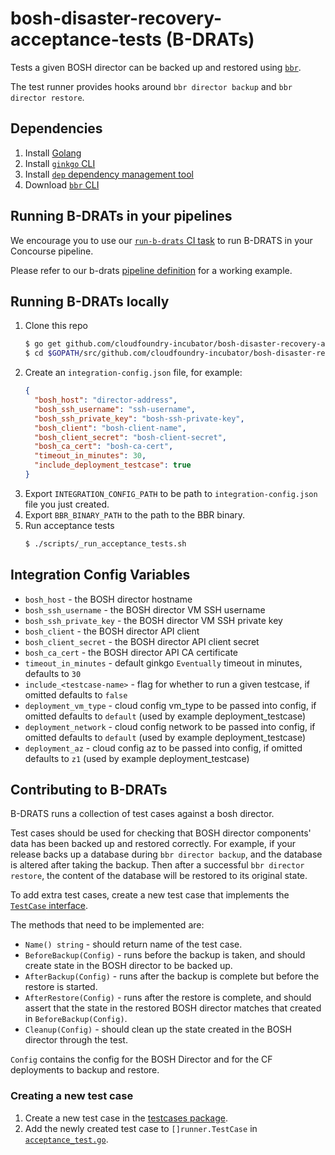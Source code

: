 # bosh-disaster-recovery-acceptance-tests (B-DRATs)

Tests a given BOSH director can be backed up and restored using [`bbr`](https://github.com/cloudfoundry-incubator/bosh-backup-and-restore).

The test runner provides hooks around `bbr director backup` and `bbr director restore`.

## Dependencies

1. Install [Golang](https://golang.org/doc/install)
1. Install [`ginkgo` CLI](https://github.com/onsi/ginkgo#set-me-up)
1. Install [`dep` dependency management tool](https://github.com/golang/dep#installation)
1. Download [`bbr` CLI](https://github.com/cloudfoundry-incubator/bosh-backup-and-restore/releases)

## Running B-DRATs in your pipelines

We encourage you to use our [`run-b-drats` CI task](https://github.com/cloudfoundry-incubator/bosh-disaster-recovery-acceptance-tests/tree/master/ci/run-b-drats) to run B-DRATS in your Concourse pipeline.

Please refer to our b-drats [pipeline definition](https://github.com/cloudfoundry-incubator/backup-and-restore-ci/blob/master/pipelines/b-drats/pipeline.yml) for a working example.

## Running B-DRATs locally

1. Clone this repo
    ```bash
    $ go get github.com/cloudfoundry-incubator/bosh-disaster-recovery-acceptance-tests
    $ cd $GOPATH/src/github.com/cloudfoundry-incubator/bosh-disaster-recovery-acceptance-tests
    ```
1. Create an `integration-config.json` file, for example:
    ```json
    {
      "bosh_host": "director-address",
      "bosh_ssh_username": "ssh-username",
      "bosh_ssh_private_key": "bosh-ssh-private-key",
      "bosh_client": "bosh-client-name",
      "bosh_client_secret": "bosh-client-secret",
      "bosh_ca_cert": "bosh-ca-cert",
      "timeout_in_minutes": 30,
      "include_deployment_testcase": true
    }
    ```
1. Export `INTEGRATION_CONFIG_PATH` to be path to `integration-config.json` file you just created.
1. Export `BBR_BINARY_PATH` to the path to the BBR binary.
1. Run acceptance tests
    ```bash
    $ ./scripts/_run_acceptance_tests.sh
    ```

## Integration Config Variables

* `bosh_host` - the BOSH director hostname
* `bosh_ssh_username` - the BOSH director VM SSH username
* `bosh_ssh_private_key` - the BOSH director VM SSH private key
* `bosh_client` - the BOSH director API client
* `bosh_client_secret` - the BOSH director API client secret 
* `bosh_ca_cert` - the BOSH director API CA certificate
* `timeout_in_minutes` - default ginkgo `Eventually` timeout in minutes, defaults to `30`
* `include_<testcase-name>` - flag for whether to run a given testcase, if omitted defaults to `false`
* `deployment_vm_type` - cloud config vm_type to be passed into config, if omitted defaults to `default` (used by example deployment_testcase)
* `deployment_network` - cloud config network to be passed into config, if omitted defaults to `default` (used by example deployment_testcase)
* `deployment_az` - cloud config az to be passed into config, if omitted defaults to `z1` (used by example deployment_testcase)

## Contributing to B-DRATs

B-DRATS runs a collection of test cases against a bosh director.

Test cases should be used for checking that BOSH director components' data has been backed up and restored correctly. For example, if your release backs up a database during `bbr director backup`, and the database is altered after taking the backup. Then after a successful `bbr director restore`, the content of the database will be restored to its original state.

To add extra test cases, create a new test case that implements the [`TestCase` interface](https://github.com/cloudfoundry-incubator/bosh-disaster-recovery-acceptance-tests/blob/master/runner/testcase.go).

The methods that need to be implemented are:
* `Name() string` - should return name of the test case.
* `BeforeBackup(Config)` - runs before the backup is taken, and should create state in the BOSH director to be backed up.
* `AfterBackup(Config)` - runs after the backup is complete but before the restore is started.
* `AfterRestore(Config)` - runs after the restore is complete, and should assert that the state in the restored BOSH director matches that created in `BeforeBackup(Config)`.
* `Cleanup(Config)` - should clean up the state created in the BOSH director through the test.

`Config` contains the config for the BOSH Director and for the CF deployments to backup and restore.

### Creating a new test case

1. Create a new test case in the [testcases package](https://github.com/cloudfoundry-incubator/bosh-disaster-recovery-acceptance-tests/tree/master/testcases).
1. Add the newly created test case to `[]runner.TestCase` in [`acceptance_test.go`](https://github.com/cloudfoundry-incubator/bosh-disaster-recovery-acceptance-tests/blob/master/acceptance/acceptance_test.go).

